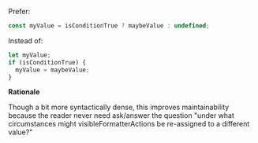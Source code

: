 Prefer:

```js
const myValue = isConditionTrue ? maybeValue : undefined;
```

Instead of:

```js
let myValue;
if (isConditionTrue) {
  myValue = maybeValue;
}
```

**Rationale**

Though a bit more syntactically dense, this improves maintainability because the reader never need ask/answer the question "under what circumstances might visibleFormatterActions be re-assigned to a different value?"